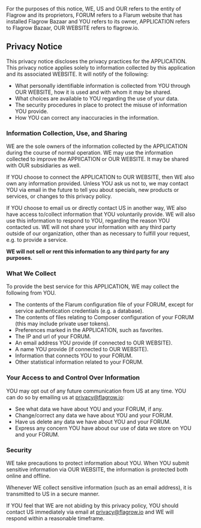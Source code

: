 
For the purposes of this notice, WE, US and OUR refers to the entity of Flagrow and its proprietors, FORUM refers to a Flarum website that has installed Flagrow Bazaar and YOU refers to its owner, APPLICATION refers to Flagrow Bazaar, OUR WEBSITE refers to flagrow.io. 

## Privacy Notice

This privacy notice discloses the privacy practices for the APPLICATION. This privacy notice applies solely to information collected by this application and its associated WEBSITE. It will notify of the following:

* What personally identifiable information is collected from YOU through OUR WEBSITE, how it is used and with whom it may be shared.
* What choices are available to YOU regarding the use of your data.
* The security procedures in place to protect the misuse of information YOU provide.
* How YOU can correct any inaccuracies in the information.

### Information Collection, Use, and Sharing

WE are the sole owners of the information collected by the APPLICATION during the course of normal operation. WE may use the information collected to improve the APPlICATION or OUR WEBSITE. It may be shared with OUR subsidiaries as well. 

If YOU choose to connect the APPLICATION to OUR WEBSITE, then WE also own any information provided. Unless YOU ask us not to, we may contact YOU via email in the future to tell you about specials, new products or services, or changes to this privacy policy.

If YOU choose to email us or directly contact US in another way, WE also have access to/collect information that YOU voluntarily provide. WE will also use this information to respond to YOU, regarding the reason YOU contacted us. WE will not share your information with any third party outside of our organization, other than as necessary to fulfill your request, e.g. to provide a service.

**WE will not sell or rent this information to any third party for any purposes.**

### What We Collect

To provide the best service for this APPLICATION, WE may collect the following from YOU. 

* The contents of the Flarum configuration file of your FORUM, except for service authentication credentials (e.g. a database).
* The contents of files relating to Composer configuration of your FORUM (this may include private user tokens).
* Preferences marked in the APPLICATION, such as favorites.
* The IP and url of your FORUM.
* An email address YOU provide  (if connected to OUR WEBSITE).
* A name YOU provide (if connected to OUR WEBSITE).
* Information that connects YOU to your FORUM.
* Other statistical information related to your FORUM. 

### Your Access to and Control Over Information

YOU may opt out of any future communication from US at any time. YOU can do so by emailing us at privacy@flagrow.io:

* See what data we have about YOU and your FORUM, if any.
* Change/correct any data we have about YOU and your FORUM.
* Have us delete any data we have about YOU and your FORUM.
* Express any concern YOU have about our use of data we store on YOU and your FORUM.

### Security

WE take precautions to protect information about YOU. When YOU submit sensitive information via OUR WEBSITE, the information is protected both online and offline.

Whenever WE collect sensitive information (such as an email address), it is transmitted to US in a secure manner.

If YOU feel that WE are not abiding by this privacy policy, YOU should contact US immediately via email at privacy@flagrow.io and WE will respond within a reasonable timeframe.
